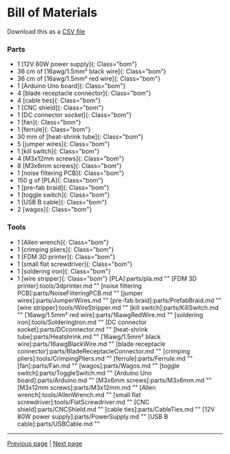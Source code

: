# Bill of Materials

Download this as a [CSV file](index_BOM.csv)



### Parts

* 1 [12V 80W power supply]{: Class="bom"} 
* 36 cm of [16awg/1.5mm² black wire]{: Class="bom"} 
* 36 cm of [16awg/1.5mm² red wire]{: Class="bom"} 
* 1 [Arduino Uno board]{: Class="bom"} 
* 4 [blade receptacle connector]{: Class="bom"} 
* 4 [cable ties]{: Class="bom"} 
* 1 [CNC shield]{: Class="bom"} 
* 1 [DC connector socket]{: Class="bom"} 
* 1 [fan]{: Class="bom"} 
* 1 [ferrule]{: Class="bom"} 
* 30 mm of [heat-shrink tube]{: Class="bom"} 
* 5 [jumper wires]{: Class="bom"} 
* 1 [kill switch]{: Class="bom"} 
* 4 [M3x12mm screws]{: Class="bom"} 
* 8 [M3x6mm screws]{: Class="bom"} 
* 1 [noise filtering PCB]{: Class="bom"} 
* 150 g of [PLA]{: Class="bom"} 
* 1 [pre-fab braid]{: Class="bom"} 
* 1 [toggle switch]{: Class="bom"} 
* 1 [USB B cable]{: Class="bom"} 
* 2 [wagos]{: Class="bom"} 


### Tools

* 1 [Allen wrench]{: Class="bom"} 
* 1 [crimping pliers]{: Class="bom"} 
* 1 [FDM 3D printer]{: Class="bom"} 
* 1 [small flat screwdriver]{: Class="bom"} 
* 1 [soldering iron]{: Class="bom"} 
* 1 [wire stripper]{: Class="bom"} 
[PLA]:parts/pla.md ""
[FDM 3D printer]:tools/3dprinter.md ""
[noise filtering PCB]:parts/NoiseFilteringPCB.md ""
[jumper wires]:parts/JumperWires.md ""
[pre-fab braid]:parts/PrefabBraid.md ""
[wire stripper]:tools/WireStripper.md ""
[kill switch]:parts/KillSwitch.md ""
[16awg/1.5mm² red wire]:parts/16awgRedWire.md ""
[soldering iron]:tools/SolderingIron.md ""
[DC connector socket]:parts/DCconnector.md ""
[heat-shrink tube]:parts/Heatshrink.md ""
[16awg/1.5mm² black wire]:parts/16awgBlackWire.md ""
[blade receptacle connector]:parts/BladeReceptacleConnector.md ""
[crimping pliers]:tools/CrimpingPliers.md ""
[ferrule]:parts/Ferrule.md ""
[fan]:parts/Fan.md ""
[wagos]:parts/Wagos.md ""
[toggle switch]:parts/ToggleSwitch.md ""
[Arduino Uno board]:parts/Arduino.md ""
[M3x6mm screws]:parts/M3x6mm.md ""
[M3x12mm screws]:parts/M3x12mm.md ""
[Allen wrench]:tools/AllenWrench.md ""
[small flat screwdriver]:tools/FlatScrewdriver.md ""
[CNC shield]:parts/CNCShield.md ""
[cable ties]:parts/CableTies.md ""
[12V 80W power supply]:parts/PowerSupply.md ""
[USB B cable]:parts/USBCable.md ""




---

[Previous page](index.md) | [Next page](3dprinting.md)
